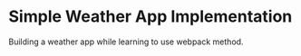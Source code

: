 # Simple Weather App Implementation

Building a weather app while learning to use webpack method. 

